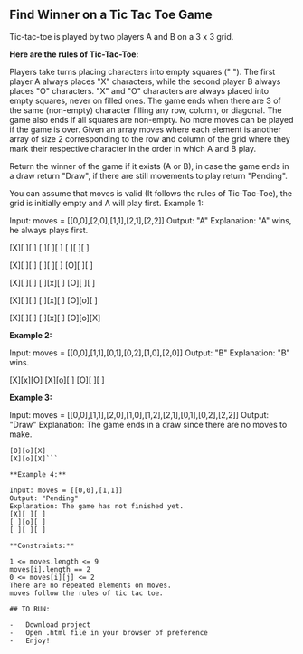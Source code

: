 ## Find Winner on a Tic Tac Toe Game

Tic-tac-toe is played by two players A and B on a 3 x 3 grid.

**Here are the rules of Tic-Tac-Toe:**

Players take turns placing characters into empty squares (" "). The first player A always places "X" characters, while the second player B always places "O" characters. "X" and "O" characters are always placed into empty squares, never on filled ones. The game ends when there are 3 of the same (non-empty) character filling any row, column, or diagonal. The game also ends if all squares are non-empty. No more moves can be played if the game is over. Given an array moves where each element is another array of size 2 corresponding to the row and column of the grid where they mark their respective character in the order in which A and B play.

Return the winner of the game if it exists (A or B), in case the game ends in a draw return "Draw", if there are still movements to play return "Pending".

You can assume that moves is valid (It follows the rules of Tic-Tac-Toe), the grid is initially empty and A will play first.
Example 1:

Input: moves = [[0,0],[2,0],[1,1],[2,1],[2,2]]
Output: "A"
Explanation: "A" wins, he always plays first.

[X][ ][ ]
[ ][ ][ ]
[ ][ ][ ]

[X][ ][ ]
[ ][ ][ ]
[O][ ][ ]

[X][ ][ ]
[ ][x][ ]
[O][ ][ ]

[X][ ][ ]
[ ][x][ ]
[O][o][ ]

[X][ ][ ]
[ ][x][ ]
[O][o][X]

**Example 2:**

Input: moves = [[0,0],[1,1],[0,1],[0,2],[1,0],[2,0]]
Output: "B"
Explanation: "B" wins.

[X][x][O]
[X][o][ ]
[O][ ][ ]

**Example 3:**

Input: moves = [[0,0],[1,1],[2,0],[1,0],[1,2],[2,1],[0,1],[0,2],[2,2]]
Output: "Draw"
Explanation: The game ends in a draw since there are no moves to make.

```[X][x][O]
[O][o][X]
[X][o][X]```

**Example 4:**

Input: moves = [[0,0],[1,1]]
Output: "Pending"
Explanation: The game has not finished yet.
[X][ ][ ]
[ ][o][ ]
[ ][ ][ ]

**Constraints:**

1 <= moves.length <= 9
moves[i].length == 2
0 <= moves[i][j] <= 2
There are no repeated elements on moves.
moves follow the rules of tic tac toe.

## TO RUN:

-   Download project
-   Open .html file in your browser of preference
-   Enjoy!
